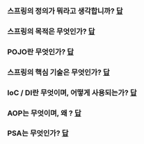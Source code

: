 ### 스프링의 정의가 뭐라고 생각합니까? [답](./1.%20스프링의%20정의.md#스프링의-정의)

### 스프링의 목적은 무엇인가? [답]()

### POJO란 무엇인가? [답]()

### 스프링의 핵심 기술은 무엇인가? [답]()

### IoC / DI란 무엇이며, 어떻게 사용되는가? [답]()

### AOP는 무엇이며, 왜 ? [답]()

### PSA는 무엇인가? [답]()
